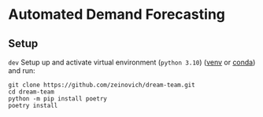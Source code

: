 # Automated Demand Forecasting

## Setup

``dev`` Setup up and activate virtual environment (``python 3.10``) ([venv](https://docs.python.org/3/tutorial/venv.html) or [conda](https://docs.anaconda.com/miniconda/miniconda-install/)) and run:

    git clone https://github.com/zeinovich/dream-team.git
    cd dream-team
    python -m pip install poetry
    poetry install